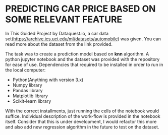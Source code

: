 # PREDICTING CAR PRICE BASED ON SOME RELEVANT FEATURE

In This Guided Project by Dataquest.io, a car data set(https://archive.ics.uci.edu/ml/datasets/automobile) was given. You can read more about the dataset from the link provided.

The task was to create a prediction model based on **knn** algorithm. A python jupyter notebook and the dataset was provided with the repository for ease of use. Dependencies that required to be installed in order to run in the local computer:

* Python(Anything with version 3.x)
* Numpy library
* Pandas library
* Matplotlib library
* Scikit-learn library

With the correct installments, just running the cells of the notebook would suffice. Individual description of the work-flow is provided in the notebook itself. Consider that this is under development, I would refactor this more and also add new regression algorithm in the future to test on the dataset.

